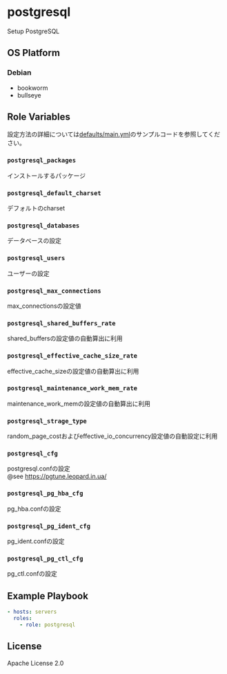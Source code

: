 postgresql
=================

Setup PostgreSQL

OS Platform
-----------------

### Debian

- bookworm
- bullseye

Role Variables
--------------

設定方法の詳細については[defaults/main.yml](defaults/main.yml)のサンプルコードを参照してください。

### `postgresql_packages`

インストールするパッケージ

### `postgresql_default_charset`

デフォルトのcharset

### `postgresql_databases`

データベースの設定

### `postgresql_users`

ユーザーの設定

### `postgresql_max_connections`

max_connectionsの設定値

### `postgresql_shared_buffers_rate`

shared_buffersの設定値の自動算出に利用

### `postgresql_effective_cache_size_rate`

effective_cache_sizeの設定値の自動算出に利用

### `postgresql_maintenance_work_mem_rate`

maintenance_work_memの設定値の自動算出に利用

### `postgresql_strage_type`

random_page_costおよびeffective_io_concurrency設定値の自動設定に利用

### `postgresql_cfg`

postgresql.confの設定  
@see https://pgtune.leopard.in.ua/

### `postgresql_pg_hba_cfg`

pg_hba.confの設定

### `postgresql_pg_ident_cfg`

pg_ident.confの設定

### `postgresql_pg_ctl_cfg`

pg_ctl.confの設定

Example Playbook
--------------

```yaml
- hosts: servers
  roles:
    - role: postgresql
```

License
--------------

Apache License 2.0
